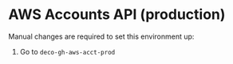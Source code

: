 # AWS Accounts API (production)

Manual changes are required to set this environment up:

1. Go to `deco-gh-aws-acct-prod`